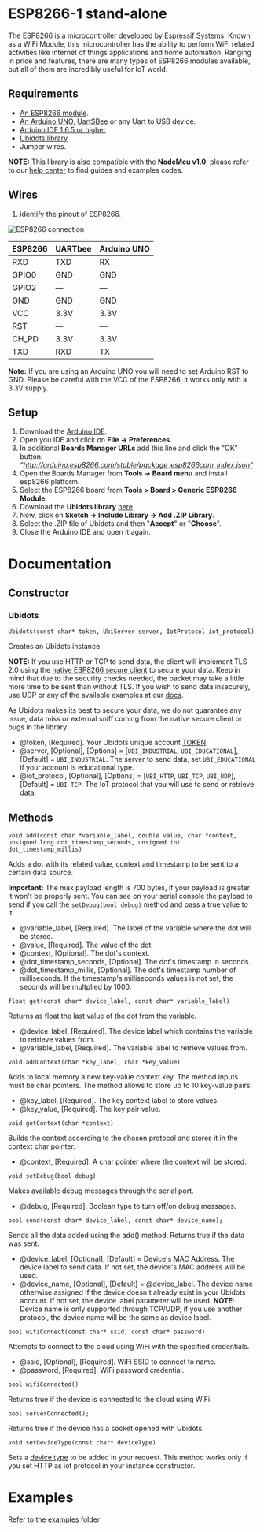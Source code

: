 # ESP8266-1 stand-alone

The ESP8266 is a microcontroller developed by [Espressif Systems](http://espressif.com/). Known as a WiFi Module, this microcontroller has the ability to perform WiFi related activities like Internet of things applications and home automation. Ranging in price and features, there are many types of ESP8266 modules available, but all of them are incredibly useful for IoT world.

## Requirements

- [An ESP8266 module](https://www.sparkfun.com/products/13678).
- [An Arduino UNO](https://www.arduino.cc/en/Main/ArduinoBoardUno), [UartSBee](http://www.seeedstudio.com/wiki/UartSBee_V4) or any Uart to USB device.
- [Arduino IDE 1.6.5 or higher](https://www.arduino.cc/en/Main/Software)
- [Ubidots library](https://github.com/ubidots/ubidots-esp8266/archive/master.zip)
- Jumper wires.

**NOTE:** This library is also compatible with the **NodeMcu v1.0**, please refer to our [help center](https://help.ubidots.com/en/?q=esp8266) to find guides and examples codes.

## Wires

1. identify the pinout of ESP8266.

![ESP8266 connection](https://raw.githubusercontent.com/guyz/pyesp8266/master/esp8266_pinout.png)

| ESP8266 | UARTbee | Arduino UNO |
| ------- | ------- | ----------- |
| RXD     | TXD     | RX          |
| GPIO0   | GND     | GND         |
| GPIO2   | —       | —           |
| GND     | GND     | GND         |
| VCC     | 3.3V    | 3.3V        |
| RST     | —       | —           |
| CH_PD   | 3.3V    | 3.3V        |
| TXD     | RXD     | TX          |

**Note:** If you are using an Arduino UNO you will need to set Arduino RST to GND. Please be careful with the VCC of the ESP8266, it works only with a 3.3V supply.

## Setup

1. Download the [Arduino IDE](https://www.arduino.cc/en/Main/Software).
2. Open you IDE and click on **File -> Preferences**.
3. In additional **Boards Manager URLs** add this line and click the "OK" button: _“http://arduino.esp8266.com/stable/package_esp8266com_index.json”_
4. Open the Boards Manager from **Tools -> Board menu** and install esp8266 platform.
5. Select the ESP8266 board from **Tools > Board > Generic ESP8266 Module**.
6. Download the **Ubidots library** [here](https://github.com/ubidots/ubidots-nodemcu/archive/master.zip).
7. Now, click on **Sketch -> Include Library -> Add .ZIP Library**.
8. Select the .ZIP file of Ubidots and then "**Accept**" or "**Choose**".
9. Close the Arduino IDE and open it again.

# Documentation

## Constructor

### Ubidots

`Ubidots(const char* token, UbiServer server, IotProtocol iot_protocol)`

Creates an Ubidots instance.

**NOTE:** If you use HTTP or TCP to send data, the client will implement TLS 2.0 using the [native ESP8266 secure client](https://github.com/esp8266/Arduino/blob/master/doc/esp8266wifi/client-secure-examples.rst) to secure your data. Keep in mind that due to the security checks needed, the packet may take a little more time to be sent than without TLS. If you wish to send data insecurely, use UDP or any of the available examples at our [docs](https://ubidots.com/docs/hw/).

As Ubidots makes its best to secure your data, we do not guarantee any issue, data miss or external sniff coming from the native secure client or bugs in the library.

- @token, [Required]. Your Ubidots unique account [TOKEN](http://help.ubidots.com/user-guides/find-your-token-from-your-ubidots-account).
- @server, [Optional], [Options] = [`UBI_INDUSTRIAL`, `UBI_EDUCATIONAL`], [Default] = `UBI_INDUSTRIAL`. The server to send data, set `UBI_EDUCATIONAL` if your account is educational type.
- @iot_protocol, [Optional], [Options] = [`UBI_HTTP`, `UBI_TCP`, `UBI_UDP`], [Default] = `UBI_TCP`. The IoT protocol that you will use to send or retrieve data.

## Methods

`void add(const char *variable_label, double value, char *context, unsigned long dot_timestamp_seconds, unsigned int dot_timestamp_millis)`

Adds a dot with its related value, context and timestamp to be sent to a certain data source.

**Important:** The max payload length is 700 bytes, if your payload is greater it won't be properly sent. You can see on your serial console the payload to send if you call the `setDebug(bool debug)` method and pass a true value to it.

- @variable_label, [Required]. The label of the variable where the dot will be stored.
- @value, [Required]. The value of the dot.
- @context, [Optional]. The dot's context.
- @dot_timestamp_seconds, [Optional]. The dot's timestamp in seconds.
- @dot_timestamp_millis, [Optional]. The dot's timestamp number of milliseconds. If the timestamp's milliseconds values is not set, the seconds will be multplied by 1000.

`float get(const char* device_label, const char* variable_label)`

Returns as float the last value of the dot from the variable.

- @device_label, [Required]. The device label which contains the variable to retrieve values from.
- @variable_label, [Required]. The variable label to retrieve values from.

`void addContext(char *key_label, char *key_value)`

Adds to local memory a new key-value context key. The method inputs must be char pointers. The method allows to store up to 10 key-value pairs.

- @key_label, [Required]. The key context label to store values.
- @key_value, [Required]. The key pair value.

`void getContext(char *context)`

Builds the context according to the chosen protocol and stores it in the context char pointer.

- @context, [Required]. A char pointer where the context will be stored.

`void setDebug(bool debug)`

Makes available debug messages through the serial port.

- @debug, [Required]. Boolean type to turn off/on debug messages.

`bool send(const char* device_label, const char* device_name);`

Sends all the data added using the add() method. Returns true if the data was sent.

- @device_label, [Optional], [Default] = Device's MAC Address. The device label to send data. If not set, the device's MAC address will be used.
- @device_name, [Optional], [Default] = @device_label. The device name otherwise assigned if the device doesn't already exist in your Ubidots account. If not set, the device label parameter will be used. **NOTE**: Device name is only supported through TCP/UDP, if you use another protocol, the device name will be the same as device label.

`bool wifiConnect(const char* ssid, const char* password)`

Attempts to connect to the cloud using WiFi with the specified credentials.

- @ssid, [Optional], [Required]. WiFi SSID to connect to name.
- @password, [Required]. WiFi password credential.

`bool wifiConnected()`

Returns true if the device is connected to the cloud using WiFi.

`bool serverConnected();`

Returns true if the device has a socket opened with Ubidots.

`void setDeviceType(const char* deviceType)`

Sets a [device type](https://help.ubidots.com/en/articles/2129204-device-types) to be added in your request. This method works only if you set HTTP as iot protocol in your instance constructor.

# Examples

Refer to the [examples](/examples) folder

